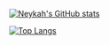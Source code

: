 [![Neykah's GitHub stats](https://github-readme-stats.vercel.app/api?username=Neykah&count_private=true&theme=gruvbox&show_icons=true)](https://github.com/anuraghazra/github-readme-stats)

[![Top Langs](https://github-readme-stats.vercel.app/api/top-langs/?username=Neykah&layout=compact&theme=gruvbox&count_private=true)](https://github.com/anuraghazra/github-readme-stats)
